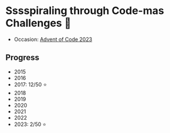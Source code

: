 # Sssspiraling through Code-mas Challenges :snake:

- Occasion: [Advent of Code 2023](https://adventofcode.com/2023)
<!-- - Docs Mojo: [Modular](https://docs.modular.com/mojo/) -->

## Progress
- 2015
- 2016
- 2017: 12/50 :star:
- 2018
- 2019
- 2020
- 2021
- 2022
- 2023: 2/50 :star:
